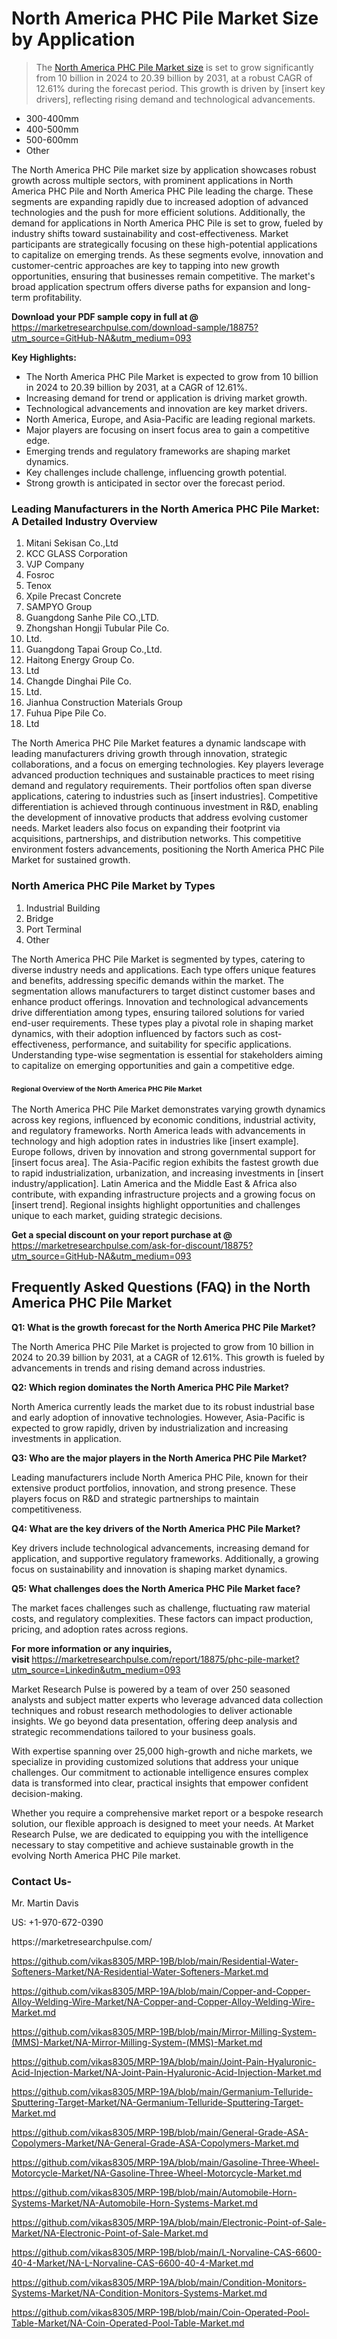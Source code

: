 
<h1>North America PHC Pile Market&nbsp;Size by Application</h1><blockquote><p>The <a href="https://marketresearchpulse.com/download-sample/18875?utm_source=GitHub-NA&amp;utm_medium=093">North America PHC Pile Market size</a> is set to grow significantly from 10 billion in 2024 to 20.39 billion by 2031, at a robust CAGR of 12.61% during the forecast period. This growth is driven by [insert key drivers], reflecting rising demand and technological advancements.</p></blockquote><ul><li>300-400mm<li> 400-500mm<li> 500-600mm<li> Other</li></ul><p>The North America PHC Pile market size by application showcases robust growth across multiple sectors, with prominent applications in North America PHC Pile and North America PHC Pile leading the charge. These segments are expanding rapidly due to increased adoption of advanced technologies and the push for more efficient solutions. Additionally, the demand for applications in North America PHC Pile is set to grow, fueled by industry shifts toward sustainability and cost-effectiveness. Market participants are strategically focusing on these high-potential applications to capitalize on emerging trends. As these segments evolve, innovation and customer-centric approaches are key to tapping into new growth opportunities, ensuring that businesses remain competitive. The market's broad application spectrum offers diverse paths for expansion and long-term profitability.</p><p><strong>Download your PDF sample copy in full at @ </strong><a href="https://marketresearchpulse.com/download-sample/18875?utm_source=GitHub-NA&amp;utm_medium=093">https://marketresearchpulse.com/download-sample/18875?utm_source=GitHub-NA&amp;utm_medium=093</a></p><p><strong>Key Highlights: </strong></p><ul><li>The North America PHC Pile Market is expected to grow from 10 billion in 2024 to 20.39 billion by 2031, at a CAGR of 12.61%.</li><li>Increasing demand for trend or application is driving market growth.</li><li>Technological advancements and innovation are key market drivers.</li><li>North America, Europe, and Asia-Pacific are leading regional markets.</li><li>Major players are focusing on insert focus area to gain a competitive edge.</li><li>Emerging trends and regulatory frameworks are shaping market dynamics.</li><li>Key challenges include challenge, influencing growth potential.</li><li>Strong growth is anticipated in sector over the forecast period.</li></ul><h3>Leading Manufacturers in the North America PHC Pile Market: A Detailed Industry Overview</h3><ol><li>Mitani Sekisan Co.,Ltd</li><li>KCC GLASS Corporation</li><li>VJP Company</li><li>Fosroc</li><li>Tenox</li><li>Xpile Precast Concrete</li><li>SAMPYO Group</li><li>Guangdong Sanhe Pile CO.,LTD.</li><li>Zhongshan Hongji Tubular Pile Co.</li><li>Ltd.</li><li>Guangdong Tapai Group Co.,Ltd.</li><li>Haitong Energy Group Co.</li><li>Ltd</li><li>Changde Dinghai Pile Co.</li><li>Ltd.</li><li>Jianhua Construction Materials Group</li><li>Fuhua Pipe Pile Co.</li><li>Ltd</li></ol><div class="flex max-w-full flex-col flex-grow"><div class="min-h-8 text-message flex w-full flex-col items-end gap-2 whitespace-normal break-words [.text-message+&amp;]:mt-5" dir="auto" data-message-author-role="assistant" data-message-id="fd8432e4-4910-450d-b182-61b7bfb0a01f" data-message-model-slug="gpt-4o"><div class="flex w-full flex-col gap-1 empty:hidden first:pt-[3px]"><div class="markdown prose w-full break-words dark:prose-invert light"><p>The North America PHC Pile Market features a dynamic landscape with leading manufacturers driving growth through innovation, strategic collaborations, and a focus on emerging technologies. Key players leverage advanced production techniques and sustainable practices to meet rising demand and regulatory requirements. Their portfolios often span diverse applications, catering to industries such as [insert industries]. Competitive differentiation is achieved through continuous investment in R&amp;D, enabling the development of innovative products that address evolving customer needs. Market leaders also focus on expanding their footprint via acquisitions, partnerships, and distribution networks. This competitive environment fosters advancements, positioning the North America PHC Pile Market for sustained growth.</p></div></div></div></div><h3>North America PHC Pile Market by Types</h3><ol><li>Industrial Building<li> Bridge<li> Port Terminal<li> Other</li></ol><div class="flex max-w-full flex-col flex-grow"><div class="min-h-8 text-message flex w-full flex-col items-end gap-2 whitespace-normal break-words [.text-message+&amp;]:mt-5" dir="auto" data-message-author-role="assistant" data-message-id="084470be-0bb7-4664-bddf-5156b4f41249" data-message-model-slug="gpt-4o-mini"><div class="flex w-full flex-col gap-1 empty:hidden first:pt-[3px]"><div class="markdown prose w-full break-words dark:prose-invert light"><p>The North America PHC Pile Market is segmented by types, catering to diverse industry needs and applications. Each type offers unique features and benefits, addressing specific demands within the market. The segmentation allows manufacturers to target distinct customer bases and enhance product offerings. Innovation and technological advancements drive differentiation among types, ensuring tailored solutions for varied end-user requirements. These types play a pivotal role in shaping market dynamics, with their adoption influenced by factors such as cost-effectiveness, performance, and suitability for specific applications. Understanding type-wise segmentation is essential for stakeholders aiming to capitalize on emerging opportunities and gain a competitive edge.</p></div></div></div></div><h3><span style="font-size: 11px;">Regional Overview of the North America PHC Pile Market</span></h3><div class="flex max-w-full flex-col flex-grow"><div class="min-h-8 text-message flex w-full flex-col items-end gap-2 whitespace-normal break-words [.text-message+&amp;]:mt-5" dir="auto" data-message-author-role="assistant" data-message-id="e9038762-ce64-4e30-91c9-9bd413514231" data-message-model-slug="gpt-4o-mini"><div class="flex w-full flex-col gap-1 empty:hidden first:pt-[3px]"><div class="markdown prose w-full break-words dark:prose-invert light"><p>The North America PHC Pile Market demonstrates varying growth dynamics across key regions, influenced by economic conditions, industrial activity, and regulatory frameworks. North America leads with advancements in technology and high adoption rates in industries like [insert example]. Europe follows, driven by innovation and strong governmental support for [insert focus area]. The Asia-Pacific region exhibits the fastest growth due to rapid industrialization, urbanization, and increasing investments in [insert industry/application]. Latin America and the Middle East &amp; Africa also contribute, with expanding infrastructure projects and a growing focus on [insert trend]. Regional insights highlight opportunities and challenges unique to each market, guiding strategic decisions.</p></div></div></div></div><p><strong>Get a special discount on your report purchase at @ </strong><a href="https://marketresearchpulse.com/ask-for-discount/18875?utm_source=GitHub-NA&amp;utm_medium=093">https://marketresearchpulse.com/ask-for-discount/18875?utm_source=GitHub-NA&amp;utm_medium=093</a></p><h2>Frequently Asked Questions (FAQ) in the North America PHC Pile Market</h2><p><strong>Q1: What is the growth forecast for the North America PHC Pile Market?</strong></p><p>The North America PHC Pile Market is projected to grow from 10 billion in 2024 to 20.39 billion by 2031, at a CAGR of 12.61%. This growth is fueled by advancements in trends and rising demand across industries.</p><p><strong>Q2: Which region dominates the North America PHC Pile Market?</strong></p><p>North America currently leads the market due to its robust industrial base and early adoption of innovative technologies. However, Asia-Pacific is expected to grow rapidly, driven by industrialization and increasing investments in application.</p><p><strong>Q3: Who are the major players in the North America PHC Pile Market?</strong></p><p>Leading manufacturers include North America PHC Pile, known for their extensive product portfolios, innovation, and strong presence. These players focus on R&amp;D and strategic partnerships to maintain competitiveness.</p><p><strong>Q4: What are the key drivers of the North America PHC Pile Market?</strong></p><p>Key drivers include technological advancements, increasing demand for application, and supportive regulatory frameworks. Additionally, a growing focus on sustainability and innovation is shaping market dynamics.</p><p><strong>Q5: What challenges does the North America PHC Pile Market face?</strong></p><p>The market faces challenges such as challenge, fluctuating raw material costs, and regulatory complexities. These factors can impact production, pricing, and adoption rates across regions.</p><p><strong>For more information or any inquiries, visit&nbsp;</strong><a href="https://marketresearchpulse.com/report/18875/phc-pile-market?utm_source=Linkedin&utm_medium=093">https://marketresearchpulse.com/report/18875/phc-pile-market?utm_source=Linkedin&utm_medium=093</a></p><p>Market Research Pulse is powered by a team of over 250 seasoned analysts and subject matter experts who leverage advanced data collection techniques and robust research methodologies to deliver actionable insights. We go beyond data presentation, offering deep analysis and strategic recommendations tailored to your business goals.</p><p>With expertise spanning over 25,000 high-growth and niche markets, we specialize in providing customized solutions that address your unique challenges. Our commitment to actionable intelligence ensures complex data is transformed into clear, practical insights that empower confident decision-making.</p><p>Whether you require a comprehensive market report or a bespoke research solution, our flexible approach is designed to meet your needs. At Market Research Pulse, we are dedicated to equipping you with the intelligence necessary to stay competitive and achieve sustainable growth in the evolving North America PHC Pile market.</p><h3><strong>Contact Us-</strong></h3><p>Mr. Martin Davis</p><p>US: +1-970-672-0390</p><p>https://marketresearchpulse.com/</p><p><a href="https://github.com/vikas8305/MRP-19B/blob/main/Residential-Water-Softeners-Market/NA-Residential-Water-Softeners-Market.md">https://github.com/vikas8305/MRP-19B/blob/main/Residential-Water-Softeners-Market/NA-Residential-Water-Softeners-Market.md</a></p><p><a href="https://github.com/vikas8305/MRP-19A/blob/main/Copper-and-Copper-Alloy-Welding-Wire-Market/NA-Copper-and-Copper-Alloy-Welding-Wire-Market.md">https://github.com/vikas8305/MRP-19A/blob/main/Copper-and-Copper-Alloy-Welding-Wire-Market/NA-Copper-and-Copper-Alloy-Welding-Wire-Market.md</a></p><p><a href="https://github.com/vikas8305/MRP-19B/blob/main/Mirror-Milling-System-(MMS)-Market/NA-Mirror-Milling-System-(MMS)-Market.md">https://github.com/vikas8305/MRP-19B/blob/main/Mirror-Milling-System-(MMS)-Market/NA-Mirror-Milling-System-(MMS)-Market.md</a></p><p><a href="https://github.com/vikas8305/MRP-19A/blob/main/Joint-Pain-Hyaluronic-Acid-Injection-Market/NA-Joint-Pain-Hyaluronic-Acid-Injection-Market.md">https://github.com/vikas8305/MRP-19A/blob/main/Joint-Pain-Hyaluronic-Acid-Injection-Market/NA-Joint-Pain-Hyaluronic-Acid-Injection-Market.md</a></p><p><a href="https://github.com/vikas8305/MRP-19A/blob/main/Germanium-Telluride-Sputtering-Target-Market/NA-Germanium-Telluride-Sputtering-Target-Market.md">https://github.com/vikas8305/MRP-19A/blob/main/Germanium-Telluride-Sputtering-Target-Market/NA-Germanium-Telluride-Sputtering-Target-Market.md</a></p><p><a href="https://github.com/vikas8305/MRP-19B/blob/main/General-Grade-ASA-Copolymers-Market/NA-General-Grade-ASA-Copolymers-Market.md">https://github.com/vikas8305/MRP-19B/blob/main/General-Grade-ASA-Copolymers-Market/NA-General-Grade-ASA-Copolymers-Market.md</a></p><p><a href="https://github.com/vikas8305/MRP-19A/blob/main/Gasoline-Three-Wheel-Motorcycle-Market/NA-Gasoline-Three-Wheel-Motorcycle-Market.md">https://github.com/vikas8305/MRP-19A/blob/main/Gasoline-Three-Wheel-Motorcycle-Market/NA-Gasoline-Three-Wheel-Motorcycle-Market.md</a></p><p><a href="https://github.com/vikas8305/MRP-19B/blob/main/Automobile-Horn-Systems-Market/NA-Automobile-Horn-Systems-Market.md">https://github.com/vikas8305/MRP-19B/blob/main/Automobile-Horn-Systems-Market/NA-Automobile-Horn-Systems-Market.md</a></p><p><a href="https://github.com/vikas8305/MRP-19A/blob/main/Electronic-Point-of-Sale-Market/NA-Electronic-Point-of-Sale-Market.md">https://github.com/vikas8305/MRP-19A/blob/main/Electronic-Point-of-Sale-Market/NA-Electronic-Point-of-Sale-Market.md</a></p><p><a href="https://github.com/vikas8305/MRP-19B/blob/main/L-Norvaline-CAS-6600-40-4-Market/NA-L-Norvaline-CAS-6600-40-4-Market.md">https://github.com/vikas8305/MRP-19B/blob/main/L-Norvaline-CAS-6600-40-4-Market/NA-L-Norvaline-CAS-6600-40-4-Market.md</a></p><p><a href="https://github.com/vikas8305/MRP-19A/blob/main/Condition-Monitors-Systems-Market/NA-Condition-Monitors-Systems-Market.md">https://github.com/vikas8305/MRP-19A/blob/main/Condition-Monitors-Systems-Market/NA-Condition-Monitors-Systems-Market.md</a></p><p><a href="https://github.com/vikas8305/MRP-19B/blob/main/Coin-Operated-Pool-Table-Market/NA-Coin-Operated-Pool-Table-Market.md">https://github.com/vikas8305/MRP-19B/blob/main/Coin-Operated-Pool-Table-Market/NA-Coin-Operated-Pool-Table-Market.md</a></p>
